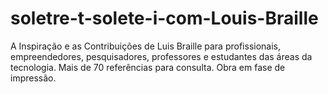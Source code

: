 # soletre-t-solete-i-com-Louis-Braille
A Inspiração e as Contribuições de Luis Braille para profissionais, empreendedores, pesquisadores, professores e estudantes das áreas da tecnologia.
Mais de 70 referências para consulta.
Obra em fase de impressão.
